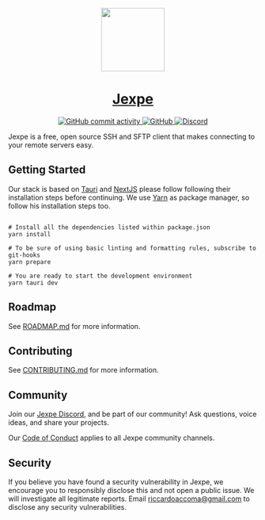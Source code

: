 <p align="center">
  <a href="https://jexpe.com">
    <picture>
      <source media="(prefers-color-scheme: dark)" srcset="https://github.com/jexpe-apps/jexpe/blob/dev/src-tauri/jexpe/icons/128x128@2x.png?raw=true">
      <img src="https://github.com/jexpe-apps/jexpe/blob/dev/src-tauri/jexpe/icons/128x128@2x.png?raw=true" height="128">
    </picture>
    <h1 align="center">Jexpe</h1>
  </a>
</p>

<p align="center">
  <a aria-label="GitHub commit activity" href="https://github.com/jexpe-apps/jexpe/graphs/commit-activity">
    <img alt="GitHub commit activity" src="https://img.shields.io/github/commit-activity/w/jexpe-apps/jexpe?logo=github&style=for-the-badge&labelColor=000000">
  </a>
  <a aria-label="License" href="https://github.com/jexpe-apps/jexpe/blob/dev/LICENSE">
    <img alt="GitHub" src="https://img.shields.io/github/license/jexpe-apps/jexpe?style=for-the-badge&labelColor=000000">
  </a>
  <a aria-label="Join the community on Discord" href="https://discord.com/invite/cfHmUnPDtM">
    <img alt="Discord" src="https://img.shields.io/discord/1056200236730699776?color=6A47C2&label=COMMUNITY&labelColor=000000&logo=discord&logoColor=FFF&style=for-the-badge">
  </a>
</p>

Jexpe is a free, open source SSH and SFTP client that makes connecting to your remote servers easy.

## Getting Started

Our stack is based on [Tauri](https://tauri.app/v1/guides/getting-started/prerequisites) and [NextJS](https://nextjs.org/docs/getting-started) please follow following their installation steps before continuing. We use [Yarn](https://yarnpkg.com/getting-started/install) as package manager, so follow his installation steps too.

```console

# Install all the dependencies listed within package.json
yarn install

# To be sure of using basic linting and formatting rules, subscribe to git-hooks
yarn prepare

# You are ready to start the development environment
yarn tauri dev
```

## Roadmap

See [ROADMAP.md](./.github/ROADMAP.md) for more information.

## Contributing

See [CONTRIBUTING.md](./.github/CONTRIBUTING.md) for more information.

## Community

Join our [Jexpe Discord](https://discord.com/invite/cfHmUnPDtM), and be part of our community! Ask questions, voice ideas, and share your projects.

Our [Code of Conduct](https://github.com/jexpe-apps/jexpe/blob/main/.github/CODE_OF_CONDUCT.md) applies to all Jexpe community channels.

## Security

If you believe you have found a security vulnerability in Jexpe, we encourage you to responsibly disclose this and not open a public issue. We will investigate all legitimate reports. Email [riccardoaccoma@gmail.com](mailto:riccardoaccoma@gmail.com) to disclose any security vulnerabilities.
